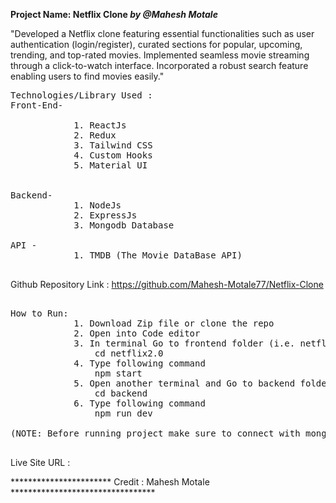 
<b> Project Name: Netflix Clone <i> by  @Mahesh Motale </i> </b>

"Developed a Netflix clone featuring essential functionalities such as user authentication (login/register), curated sections for popular, upcoming, trending, and top-rated movies. Implemented seamless movie streaming through a click-to-watch interface. Incorporated a robust search feature enabling users to find movies easily."

<pre>
Technologies/Library Used :
Front-End- 
            
            1. ReactJs
            2. Redux
            3. Tailwind CSS
            4. Custom Hooks
            5. Material UI
            

Backend-
            1. NodeJs
            2. ExpressJs
            3. Mongodb Database

API - 
            1. TMDB (The Movie DataBase API)

</pre>
            
Github Repository Link : https://github.com/Mahesh-Motale77/Netflix-Clone
<pre>
            
How to Run: 
            1. Download Zip file or clone the repo
            2. Open into Code editor
            3. In terminal Go to frontend folder (i.e. netflix2.0)
                cd netflix2.0
            4. Type following command
                npm start
            5. Open another terminal and Go to backend folder
                cd backend
            6. Type following command
                npm run dev

(NOTE: Before running project make sure to connect with mongodb and install all dependencies also take API key )

</pre>

Live Site URL : 


 ***********************  Credit : Mahesh Motale  *********************************


